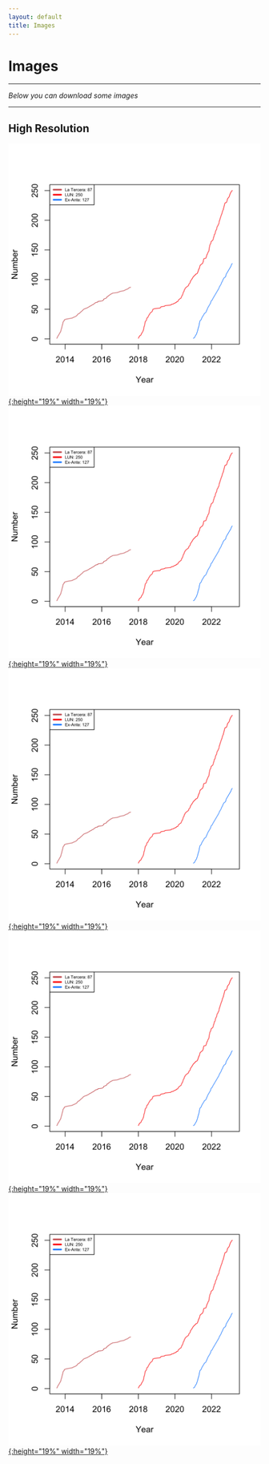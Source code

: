 ```yaml
---
layout: default
title: Images
---
```



<h1>Images</h1>

---

*Below you can download some images*

---

## High Resolution

[![Columns over time](columns.png){:height="19%" width="19%"}](https://kennethbunker.github.io/)
[![Columns over time](columns.png){:height="19%" width="19%"}](https://kennethbunker.github.io/)
[![Columns over time](columns.png){:height="19%" width="19%"}](https://kennethbunker.github.io/)
[![Columns over time](columns.png){:height="19%" width="19%"}](https://kennethbunker.github.io/)
[![Columns over time](columns.png){:height="19%" width="19%"}](https://kennethbunker.github.io/)
